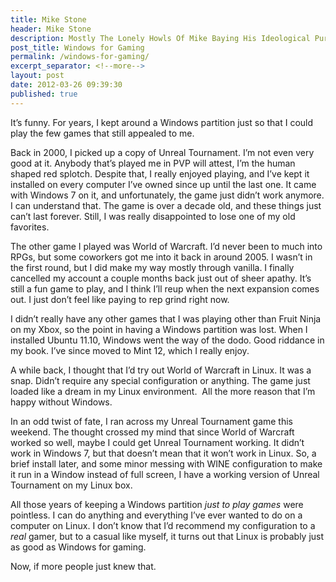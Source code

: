 ```yaml
---
title: Mike Stone
header: Mike Stone
description: Mostly The Lonely Howls Of Mike Baying His Ideological Purity At The Moon
post_title: Windows for Gaming
permalink: /windows-for-gaming/
excerpt_separator: <!--more-->
layout: post
date: 2012-03-26 09:39:30
published: true
---
```



It’s funny. For years, I kept around a Windows partition just so that I could play the few games that still appealed to me.

<!--more-->

Back in 2000, I picked up a copy of Unreal Tournament. I’m not even very good at it. Anybody that’s played me in PVP will attest, I’m the human shaped red splotch. Despite that, I really enjoyed playing, and I’ve kept it installed on every computer I’ve owned since up until the last one. It came with Windows 7 on it, and unfortunately, the game just didn’t work anymore. I can understand that. The game is over a decade old, and these things just can’t last forever. Still, I was really disappointed to lose one of my old favorites.

The other game I played was World of Warcraft. I’d never been to much into RPGs, but some coworkers got me into it back in around 2005. I wasn’t in the first round, but I did make my way mostly through vanilla. I finally cancelled my account a couple months back just out of sheer apathy. It’s still a fun game to play, and I think I’ll reup when the next expansion comes out. I just don’t feel like paying to rep grind right now.

I didn’t really have any other games that I was playing other than Fruit Ninja on my Xbox, so the point in having a Windows partition was lost. When I installed Ubuntu 11.10, Windows went the way of the dodo. Good riddance in my book. I’ve since moved to Mint 12, which I really enjoy.

A while back, I thought that I’d try out World of Warcraft in Linux. It was a snap. Didn’t require any special configuration or anything. The game just loaded like a dream in my Linux environment.  All the more reason that I’m happy without Windows.

In an odd twist of fate, I ran across my Unreal Tournament game this weekend. The thought crossed my mind that since World of Warcraft worked so well, maybe I could get Unreal Tournament working. It didn’t work in Windows 7, but that doesn’t mean that it won’t work in Linux. So, a brief install later, and some minor messing with WINE configuration to make it run in a Window instead of full screen, I have a working version of Unreal Tournament on my Linux box.

All those years of keeping a Windows partition _just to play games_ were pointless. I can do anything and everything I’ve ever wanted to do on a computer on Linux. I don’t know that I’d recommend my configuration to a _real_ gamer, but to a casual like myself, it turns out that Linux is probably just as good as Windows for gaming.

Now, if more people just knew that.

